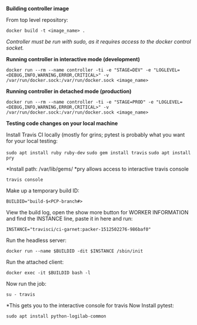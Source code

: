 **Building controller image**

From top level repository:

`docker build -t <image_name> .`

*Controller must be run with sudo, as it requires access to the docker control socket.*

**Running controller in interactive mode (development)**

`docker run --rm --name controller -ti -e "STAGE=DEV" -e "LOGLEVEL=<DEBUG,INFO,WARNING,ERROR,CRITICAL>" -v /var/run/docker.sock:/var/run/docker.sock <image_name>`

**Running controller in detached mode (production)**

`docker run --rm --name controller -ti -e "STAGE=PROD" -e "LOGLEVEL=<DEBUG,INFO,WARNING,ERROR,CRITICAL>" -v /var/run/docker.sock:/var/run/docker.sock <image_name>`

**Testing code changes on your local machine**

Install Travis CI locally (mostly for grins; pytest is probably what you want for your local testing:

`sudo apt install ruby ruby-dev`
`sudo gem install travis`
`sudo apt install pry`

*Install path: /var/lib/gems/
*pry allows access to interactive travis console

`travis console`

Make up a temporary build ID:

`BUILDID="build-$<PCP-branch#>`

View the build log, open the show more button for WORKER INFORMATION and find the INSTANCE line, paste it in here and run:

`INSTANCE="travisci/ci-garnet:packer-1512502276-986baf0"`

Run the headless server:

`docker run --name $BUILDID -dit $INSTANCE /sbin/init`

Run the attached client:

`docker exec -it $BUILDID bash -l`

Now run the job:

`su - travis`


*This gets you to the interactive console for travis
Now Install pytest:

`sudo apt install python-logilab-common`


